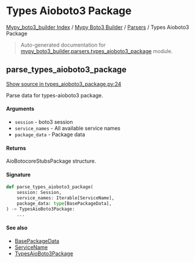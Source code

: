 # Types Aioboto3 Package

[Mypy_boto3_builder Index](../../README.md#mypy_boto3_builder-index) /
[Mypy Boto3 Builder](../index.md#mypy-boto3-builder) /
[Parsers](./index.md#parsers) /
Types Aioboto3 Package

> Auto-generated documentation for [mypy_boto3_builder.parsers.types_aioboto3_package](https://github.com/youtype/mypy_boto3_builder/blob/main/mypy_boto3_builder/parsers/types_aioboto3_package.py) module.

## parse_types_aioboto3_package

[Show source in types_aioboto3_package.py:24](https://github.com/youtype/mypy_boto3_builder/blob/main/mypy_boto3_builder/parsers/types_aioboto3_package.py#L24)

Parse data for types-aioboto3 package.

#### Arguments

- `session` - boto3 session
- `service_names` - All available service names
- `package_data` - Package data

#### Returns

AioBotocoreStubsPackage structure.

#### Signature

```python
def parse_types_aioboto3_package(
    session: Session,
    service_names: Iterable[ServiceName],
    package_data: type[BasePackageData],
) -> TypesAioBoto3Package:
    ...
```

#### See also

- [BasePackageData](../package_data.md#basepackagedata)
- [ServiceName](../service_name.md#servicename)
- [TypesAioBoto3Package](../structures/types_aioboto3_package.md#typesaioboto3package)
